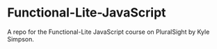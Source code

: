 # Functional-Lite-JavaScript
A repo for the Functional-Lite JavaScript course on PluralSight by Kyle Simpson.
